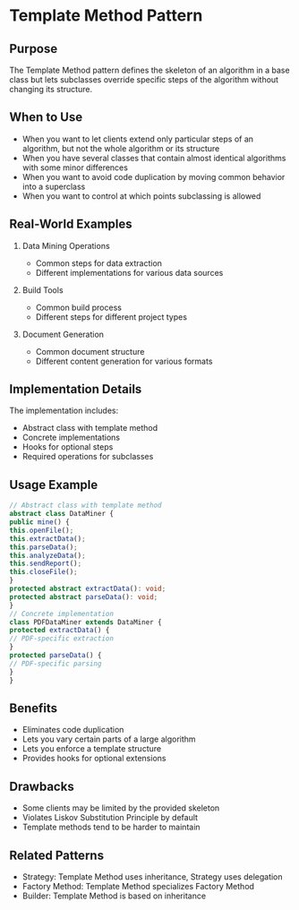 # Template Method Pattern

## Purpose
The Template Method pattern defines the skeleton of an algorithm in a base class but lets subclasses override specific steps of the algorithm without changing its structure.

## When to Use
- When you want to let clients extend only particular steps of an algorithm, but not the whole algorithm or its structure
- When you have several classes that contain almost identical algorithms with some minor differences
- When you want to avoid code duplication by moving common behavior into a superclass
- When you want to control at which points subclassing is allowed

## Real-World Examples
1. Data Mining Operations
   - Common steps for data extraction
   - Different implementations for various data sources

2. Build Tools
   - Common build process
   - Different steps for different project types

3. Document Generation
   - Common document structure
   - Different content generation for various formats

## Implementation Details
The implementation includes:
- Abstract class with template method
- Concrete implementations
- Hooks for optional steps
- Required operations for subclasses

## Usage Example

```typescript
// Abstract class with template method
abstract class DataMiner {
public mine() {
this.openFile();
this.extractData();
this.parseData();
this.analyzeData();
this.sendReport();
this.closeFile();
}
protected abstract extractData(): void;
protected abstract parseData(): void;
}
// Concrete implementation
class PDFDataMiner extends DataMiner {
protected extractData() {
// PDF-specific extraction
}
protected parseData() {
// PDF-specific parsing
}
}
```

## Benefits
- Eliminates code duplication
- Lets you vary certain parts of a large algorithm
- Lets you enforce a template structure
- Provides hooks for optional extensions

## Drawbacks
- Some clients may be limited by the provided skeleton
- Violates Liskov Substitution Principle by default
- Template methods tend to be harder to maintain

## Related Patterns
- Strategy: Template Method uses inheritance, Strategy uses delegation
- Factory Method: Template Method specializes Factory Method
- Builder: Template Method is based on inheritance